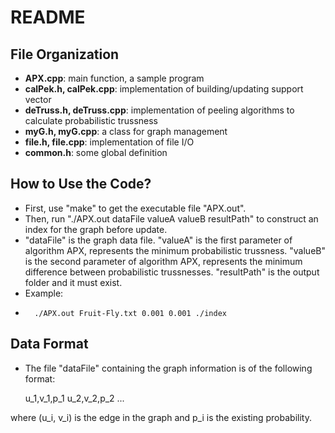 # README #

## File Organization ##

* **APX.cpp**: main function, a sample program
* **calPek.h, calPek.cpp**: implementation of building/updating support vector
* **deTruss.h, deTruss.cpp**: implementation of peeling algorithms to calculate probabilistic trussness
* **myG.h, myG.cpp**: a class for graph management
* **file.h, file.cpp**: implementation of file I/O
* **common.h**: some global definition

## How to Use the Code? ##

* First, use "make" to get the executable file "APX.out".
* Then, run "./APX.out dataFile valueA valueB resultPath" to construct an index for the graph before update.
* "dataFile" is the graph data file. "valueA" is the first parameter of algorithm APX, represents the minimum probabilistic trussness. "valueB" is the second parameter of algorithm APX, represents the minimum difference between probabilistic trussnesses. "resultPath" is the output folder and it must exist.
* Example:
*       ./APX.out Fruit-Fly.txt 0.001 0.001 ./index

## Data Format ##

* The file "dataFile" containing the graph information is of the following format:

    u_1,v_1,p_1
    u_2,v_2,p_2
    ...

where (u_i, v_i) is the edge in the graph and p_i is the existing probability.
